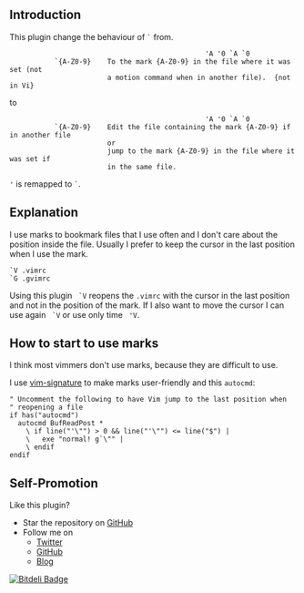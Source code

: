 ## Introduction
This plugin change the behaviour of `` ` `` from.

```text
                                                'A '0 `A `0
           `{A-Z0-9}    To the mark {A-Z0-9} in the file where it was set (not
                        a motion command when in another file).  {not in Vi}
```

to

```text
                                                'A '0 `A `0
           `{A-Z0-9}    Edit the file containing the mark {A-Z0-9} if in another file
                        or
                        jump to the mark {A-Z0-9} in the file where it was set if
                        in the same file.
```

`` ' `` is remapped to `` ` ``.

## Explanation
I use marks to bookmark files that I use often and I don't care about the
position inside the file. Usually I prefer to keep the cursor in the last
position when I use the mark.

```text
`V .vimrc
`G .gvimrc
```

Using this plugin `` `V`` reopens the ``.vimrc`` with the cursor in the last
position and not in the position of the mark. If I also want to move the
cursor I can use again `` `V`` or use only time `` 'V``.

## How to start to use marks
I think most vimmers don't use marks, because they are difficult to use.

I use [vim-signature][1] to make marks user-friendly and this ``autocmd``:

```vim
" Uncomment the following to have Vim jump to the last position when
" reopening a file
if has("autocmd")
  autocmd BufReadPost *
    \ if line("'\"") > 0 && line("'\"") <= line("$") |
    \   exe "normal! g`\"" |
    \ endif
endif
```

## Self-Promotion
Like this plugin?
* Star the repository on [GitHub](https://github.com/amiorin/vim-fenced-code-blocks)
* Follow me on
  * [Twitter](http://twitter.com/amiorin)
  * [GitHub](https://github.com/amiorin)
  * [Blog](http://albertomiorin.com)

[1]: https://github.com/kshenoy/vim-signature


[![Bitdeli Badge](https://d2weczhvl823v0.cloudfront.net/amiorin/vim-bookmarks/trend.png)](https://bitdeli.com/free "Bitdeli Badge")

